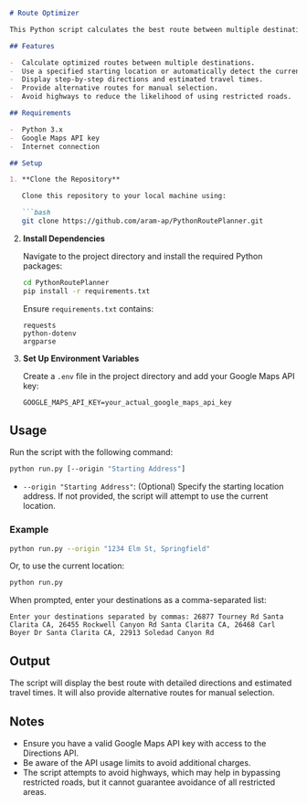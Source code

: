 ```markdown
# Route Optimizer

This Python script calculates the best route between multiple destinations, optionally starting from a specified origin or using the user's current location. It leverages the Google Maps Directions API to provide detailed directions and estimated travel times, while avoiding highways to potentially bypass restricted roads.

## Features

-  Calculate optimized routes between multiple destinations.
-  Use a specified starting location or automatically detect the current location.
-  Display step-by-step directions and estimated travel times.
-  Provide alternative routes for manual selection.
-  Avoid highways to reduce the likelihood of using restricted roads.

## Requirements

-  Python 3.x
-  Google Maps API key
-  Internet connection

## Setup

1. **Clone the Repository**

   Clone this repository to your local machine using:

   ```bash
   git clone https://github.com/aram-ap/PythonRoutePlanner.git
   ```

2. **Install Dependencies**

   Navigate to the project directory and install the required Python packages:

   ```bash
   cd PythonRoutePlanner
   pip install -r requirements.txt
   ```

   Ensure `requirements.txt` contains:
   ```plaintext
   requests
   python-dotenv
   argparse
   ```

3. **Set Up Environment Variables**

   Create a `.env` file in the project directory and add your Google Maps API key:

   ```plaintext
   GOOGLE_MAPS_API_KEY=your_actual_google_maps_api_key
   ```

## Usage

Run the script with the following command:

```bash
python run.py [--origin "Starting Address"]
```

-  `--origin "Starting Address"`: (Optional) Specify the starting location address. If not provided, the script will attempt to use the current location.

### Example

```bash
python run.py --origin "1234 Elm St, Springfield"
```

Or, to use the current location:

```bash
python run.py
```

When prompted, enter your destinations as a comma-separated list:

```
Enter your destinations separated by commas: 26877 Tourney Rd Santa Clarita CA, 26455 Rockwell Canyon Rd Santa Clarita CA, 26468 Carl Boyer Dr Santa Clarita CA, 22913 Soledad Canyon Rd
```

## Output

The script will display the best route with detailed directions and estimated travel times. It will also provide alternative routes for manual selection.

## Notes

-  Ensure you have a valid Google Maps API key with access to the Directions API.
-  Be aware of the API usage limits to avoid additional charges.
-  The script attempts to avoid highways, which may help in bypassing restricted roads, but it cannot guarantee avoidance of all restricted areas.

